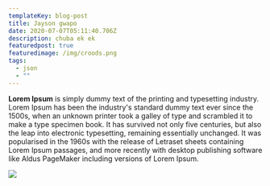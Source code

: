 ```yaml
---
templateKey: blog-post
title: Jayson gwapo
date: 2020-07-07T05:11:40.706Z
description: chuba ek ek
featuredpost: true
featuredimage: /img/croods.png
tags:
  - json
  - ""
---
```



**Lorem Ipsum** is simply dummy text of the printing and typesetting industry. Lorem Ipsum has been the industry's standard dummy text ever since the 1500s, when an unknown printer took a galley of type and scrambled it to make a type specimen book. It has survived not only five centuries, but also the leap into electronic typesetting, remaining essentially unchanged. It was popularised in the 1960s with the release of Letraset sheets containing Lorem Ipsum passages, and more recently with desktop publishing software like Aldus PageMaker including versions of Lorem Ipsum.

![](/img/blog-index.jpg)